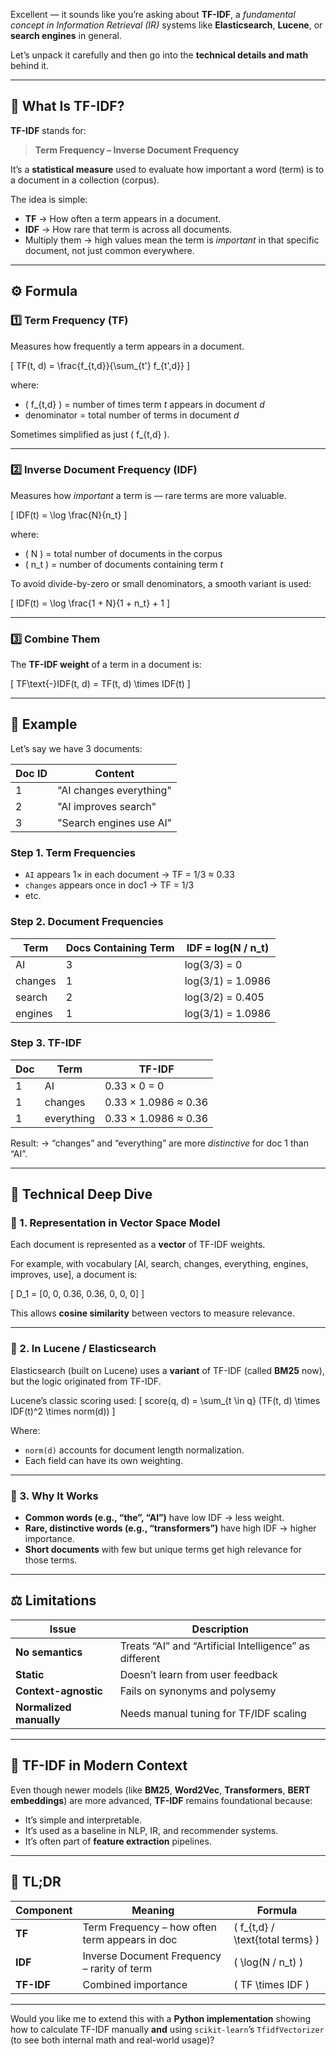 Excellent — it sounds like you’re asking about **TF-IDF**, a *fundamental concept in Information Retrieval (IR)* systems like **Elasticsearch**, **Lucene**, or **search engines** in general.

Let’s unpack it carefully and then go into the **technical details and math** behind it.

---

## 🧠 What Is TF-IDF?

**TF-IDF** stands for:

> **Term Frequency – Inverse Document Frequency**

It’s a **statistical measure** used to evaluate how important a word (term) is to a document in a collection (corpus).

The idea is simple:

* **TF** → How often a term appears in a document.
* **IDF** → How rare that term is across all documents.
* Multiply them → high values mean the term is *important* in that specific document, not just common everywhere.

---

## ⚙️ Formula

### 1️⃣ Term Frequency (TF)

Measures how frequently a term appears in a document.

[
TF(t, d) = \frac{f_{t,d}}{\sum_{t'} f_{t',d}}
]

where:

* ( f_{t,d} ) = number of times term *t* appears in document *d*
* denominator = total number of terms in document *d*

Sometimes simplified as just ( f_{t,d} ).

---

### 2️⃣ Inverse Document Frequency (IDF)

Measures how *important* a term is — rare terms are more valuable.

[
IDF(t) = \log \frac{N}{n_t}
]

where:

* ( N ) = total number of documents in the corpus
* ( n_t ) = number of documents containing term *t*

To avoid divide-by-zero or small denominators, a smooth variant is used:

[
IDF(t) = \log \frac{1 + N}{1 + n_t} + 1
]

---

### 3️⃣ Combine Them

The **TF-IDF weight** of a term in a document is:

[
TF\text{-}IDF(t, d) = TF(t, d) \times IDF(t)
]

---

## 🔢 Example

Let’s say we have 3 documents:

| Doc ID | Content                 |
| ------ | ----------------------- |
| 1      | "AI changes everything" |
| 2      | "AI improves search"    |
| 3      | "Search engines use AI" |

### Step 1. Term Frequencies

* `AI` appears 1× in each document → TF = 1/3 ≈ 0.33
* `changes` appears once in doc1 → TF = 1/3
* etc.

### Step 2. Document Frequencies

| Term    | Docs Containing Term | IDF = log(N / n_t) |
| ------- | -------------------- | ------------------ |
| AI      | 3                    | log(3/3) = 0       |
| changes | 1                    | log(3/1) = 1.0986  |
| search  | 2                    | log(3/2) = 0.405   |
| engines | 1                    | log(3/1) = 1.0986  |

### Step 3. TF-IDF

| Doc | Term       | TF-IDF               |
| --- | ---------- | -------------------- |
| 1   | AI         | 0.33 × 0 = 0         |
| 1   | changes    | 0.33 × 1.0986 ≈ 0.36 |
| 1   | everything | 0.33 × 1.0986 ≈ 0.36 |

Result:
→ “changes” and “everything” are more *distinctive* for doc 1 than “AI”.

---

## 🧬 Technical Deep Dive

### 🔹 1. Representation in Vector Space Model

Each document is represented as a **vector** of TF-IDF weights.

For example, with vocabulary [AI, search, changes, everything, engines, improves, use], a document is:

[
D_1 = [0, 0, 0.36, 0.36, 0, 0, 0]
]

This allows **cosine similarity** between vectors to measure relevance.

---

### 🔹 2. In Lucene / Elasticsearch

Elasticsearch (built on Lucene) uses a **variant** of TF-IDF (called **BM25** now), but the logic originated from TF-IDF.

Lucene’s classic scoring used:
[
score(q, d) = \sum_{t \in q} (TF(t, d) \times IDF(t)^2 \times norm(d))
]

Where:

* `norm(d)` accounts for document length normalization.
* Each field can have its own weighting.

---

### 🔹 3. Why It Works

* **Common words (e.g., “the”, “AI”)** have low IDF → less weight.
* **Rare, distinctive words (e.g., “transformers”)** have high IDF → higher importance.
* **Short documents** with few but unique terms get high relevance for those terms.

---

## ⚖️ Limitations

| Issue                   | Description                                            |
| ----------------------- | ------------------------------------------------------ |
| **No semantics**        | Treats “AI” and “Artificial Intelligence” as different |
| **Static**              | Doesn’t learn from user feedback                       |
| **Context-agnostic**    | Fails on synonyms and polysemy                         |
| **Normalized manually** | Needs manual tuning for TF/IDF scaling                 |

---

## 🧠 TF-IDF in Modern Context

Even though newer models (like **BM25**, **Word2Vec**, **Transformers**, **BERT embeddings**) are more advanced, **TF-IDF** remains foundational because:

* It’s simple and interpretable.
* It’s used as a baseline in NLP, IR, and recommender systems.
* It’s often part of **feature extraction** pipelines.

---

## 🧮 TL;DR

| Component  | Meaning                                        | Formula                          |
| ---------- | ---------------------------------------------- | -------------------------------- |
| **TF**     | Term Frequency – how often term appears in doc | ( f_{t,d} / \text{total terms} ) |
| **IDF**    | Inverse Document Frequency – rarity of term    | ( \log(N / n_t) )                |
| **TF-IDF** | Combined importance                            | ( TF \times IDF )                |

---

Would you like me to extend this with a **Python implementation** showing how to calculate TF-IDF manually **and** using `scikit-learn`’s `TfidfVectorizer` (to see both internal math and real-world usage)?
